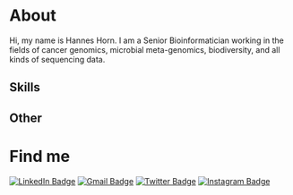 # About 

Hi, my name is Hannes Horn. I am a Senior Bioinformatician working in the fields of cancer genomics, microbial meta-genomics, biodiversity, and all kinds of sequencing data. 

## Skills

## Other

# Find me
[![LinkedIn Badge](https://img.shields.io/badge/LinkedIn-informational?style=flat&logo=linkedin&logoColor=white&color=0D76A8)](https://www.linkedin.com/in/hannes-horn/)
[![Gmail Badge](https://img.shields.io/badge/Gmail-D14836?style=flat&logo=gmail&logoColor=white)](mailto:hannesdh88@gmail.com)
[![Twitter Badge](https://img.shields.io/badge/Twitter-1DA1F2?style=flat&logo=twitter&logoColor=white)](https://twitter.com/hannesdh88)
[![Instagram Badge](https://img.shields.io/badge/Instagram-E4405F?style=flat&logo=instagram&logoColor=white)](https://)
